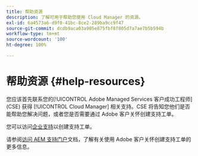 ```yaml
---
title: 帮助资源
description: 了解可用于帮助您使用 Cloud Manager 的资源。
exl-id: 6a4573a6-d9f0-41bc-8ce2-289ba9cc9f47
source-git-commit: dcdb9aca03a905e875fbf8f805d7a7ae7b5b594b
workflow-type: tm+mt
source-wordcount: '100'
ht-degree: 100%

---
```



# 帮助资源 {#help-resources}

您应该首先联系您的[!UICONTROL Adobe Managed Services 客户成功工程师] (CSE) 获得 [!UICONTROL Cloud Manager] 相关支持。CSE 将告知您他们是否能帮助您解决问题，或者您是否需要通过 Adobe 客户关怀创建支持工单。

您可以访问[企业支持](https://experienceleague.adobe.com/?support-tab=home#support)以创建支持工单。

请参阅[访问 AEM 支持门户](https://helpx.adobe.com/cn/enterprise/using/support-and-expert-services.html)文档，了解有关使用 Adobe 客户关怀创建支持工单的更多信息。
